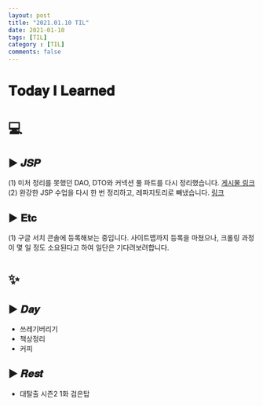 ```yaml
---
layout: post
title: "2021.01.10 TIL"
date: 2021-01-10
tags: [TIL]
category : [TIL]
comments: false
---
```


# 𝐓𝐨𝐝𝐚𝐲 𝐈 𝐋𝐞𝐚𝐫𝐧𝐞𝐝

# 💻  

<!-- ## ▶ 𝑷𝒓𝒐𝒃𝒍𝒆𝒎 𝑺𝒐𝒍𝒗𝒊𝒏𝒈 -->

<!-- ## ▶ 𝙂𝙞𝙩𝙝𝙪𝙗 -->

## ▶ 𝑱𝑺𝑷
(1) 미처 정리를 못했던 DAO, DTO와 커넥션 풀 파트를 다시 정리했습니다. [게시물 링크](https://joomal.github.io//210105jsp/)  
(2) 완강한 JSP 수업을 다시 한 번 정리하고, 레파지토리로 빼냈습니다. [링크](https://github.com/JooMal/withBackendRoadmap/tree/main/JSP)  

<!-- ## #𝑩𝑩𝑩𝑩𝑭𝑭 -->

<!-- ## ▶ 𝑨𝒄𝒂𝒅𝒆𝒎𝒚 -->

## ▶ 𝐄𝐭𝐜
(1) 구글 서치 콘솔에 등록해보는 중입니다. 사이트맵까지 등록을 마쳤으나, 크롤링 과정이 몇 일 정도 소요된다고 하여 일단은 기다려보려합니다.  

# ✨

## ▶ 𝑫𝒂𝒚
- 쓰레기버리기
- 책상정리
- 커피

## ▶ 𝑹𝒆𝒔𝒕
- 대탈출 시즌2 1화 검은탑
